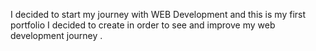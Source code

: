 I decided to start my journey with WEB Development and this is my first portfolio I decided to create in order to see and improve my web development journey .
